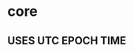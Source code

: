 # core

## USES UTC EPOCH TIME

<!--
    TODO:
        - add an expiry, might need to restructure how it works, (use numbers)
        - make the get more efficient as it is somewhat of a big string, it should just be the value or empty string if non-existent key
        - send errors back
        - remove all the unwraps
        - create a 'batch' command, define a schema for it to take one dict with a bunch of key and value pairs (does all the pairs have the same expiry? or separate expiries?) (DO BOTH)
        - add metrics like pg_stats?
        - better error messages
        - separate code in different files and folders i.e. models in models dir
	- delete command
	- create a cli tool like redis
	- create a frontend like akms with docs and a hosted server(http only)
-->

<!-- TODO: protocol buffers:
    - this would need to be another server
    - another repo
    - maybe a flag on the client library to select which one to use (tcp or pb)
    - possibly a way to have it on the same server i.e. this main.rs file?
-->

<!-- TODO: search up redis features -->
<!-- TODO: a leaderboard feature -->
